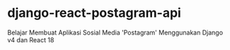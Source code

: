# django-react-postagram-api
Belajar Membuat Aplikasi Sosial Media 'Postagram' Menggunakan Django v4 dan React 18
